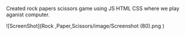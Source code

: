 Created rock papers scissors game using JS HTML CSS where we play aganist computer.

![ScreenShot](Rock ,Paper,Scissors/image/Screenshot (80).png )
